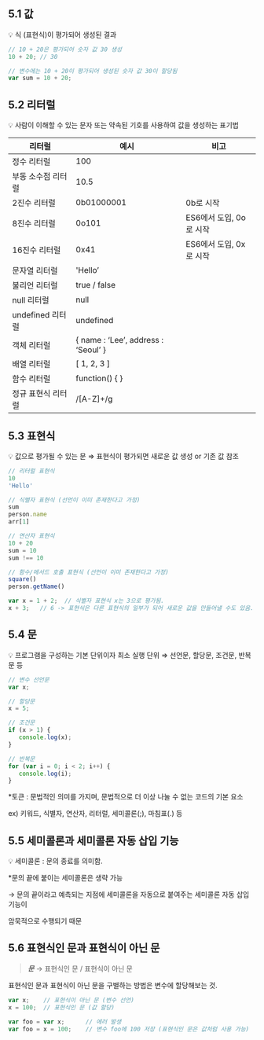 ## 5.1 값

💡 식 (표현식)이 평가되어 생성된 결과


```jsx
// 10 + 20은 평가되어 숫자 값 30 생성
10 + 20; // 30

// 변수에는 10 + 20이 평가되어 생성된 숫자 값 30이 할당됨
var sum = 10 + 20;
```

## 5.2 리터럴

💡 사람이 이해할 수 있는 문자 또는 약속된 기호를 사용하여 값을 생성하는 표기법

| 리터럴 | 예시 | 비고 |
| --- | --- | --- |
| 정수 리터럴 | 100 |  |
|  부동 소수점 리터럴 | 10.5 |  |
| 2진수 리터럴 | 0b01000001 | 0b로 시작 |
| 8진수 리터럴 | 0o101 | ES6에서 도입, 0o로 시작 |
| 16진수 리터럴 | 0x41 | ES6에서 도입, 0x로 시작 |
| 문자열 리터럴 | 'Hello’ |  |
| 불리언 리터럴 | true / false |  |
| null 리터럴 | null |  |
| undefined 리터럴 | undefined |  |
| 객체 리터럴 | { name : ‘Lee’, address : ‘Seoul’ } |  |
| 배열 리터럴 | [ 1, 2, 3 ] |  |
| 함수 리터럴 | function() {  } |  |
| 정규 표현식 리터럴 | /[A-Z]+/g |  |

## 5.3 표현식

💡 값으로 평가될 수 있는 문 ⇒ 표현식이 평가되면 새로운 값 생성 or 기존 값 참조


```jsx
// 리터럴 표현식
10
'Hello'

// 식별자 표현식 (선언이 이미 존재한다고 가정)
sum
person.name
arr[1]

// 연산자 표현식
10 + 20
sum = 10
sum !== 10

// 함수/메서드 호출 표현식 (선언이 이미 존재한다고 가정)
square()
person.getName()

var x = 1 + 2;  // 식별자 표현식 x는 3으로 평가됨.
x + 3;   // 6 -> 표현식은 다른 표현식의 일부가 되어 새로운 값을 만들어낼 수도 있음.
```

## 5.4 문

💡 프로그램을 구성하는 기본 단위이자 최소 실행 단위 ⇒ 선언문, 할당문, 조건문, 반복문 등


```jsx
// 변수 선언문
var x;

// 할당문
x = 5;

// 조건문
if (x > 1) { 
   console.log(x); 
}

// 반복문
for (var i = 0; i < 2; i++) { 
   console.log(i); 
}
```

*토큰 : 문법적인 의미를 가지며, 문법적으로 더 이상 나눌 수 없는 코드의 기본 요소

  ex) 키워드, 식별자, 연산자, 리터럴, 세미콜론(;), 마침표(.) 등

## 5.5 세미콜론과 세미콜론 자동 삽입 기능

💡 세미콜론 : 문의 종료를 의미함.


*문의 끝에 붙이는 세미콜론은 생략 가능

 → 문의 끝이라고 예측되는 지점에 세미콜론을 자동으로 붙여주는 세미콜론 자동 삽입 기능이 

암묵적으로 수행되기 때문

## 5.6 표현식인 문과 표현식이 아닌 문

> ***문*** → 표현식인 문 / 표현식이 아닌 문

표현식인 문과 표현식이 아닌 문을 구별하는 방법은 변수에 할당해보는 것.

```jsx
var x;    // 표현식이 아닌 문 (변수 선언)
x = 100;  // 표현식인 문 (값 할당)

var foo = var x;      // 에러 발생
var foo = x = 100;    // 변수 foo에 100 저장 (표현식인 문은 값처럼 사용 가능)
```